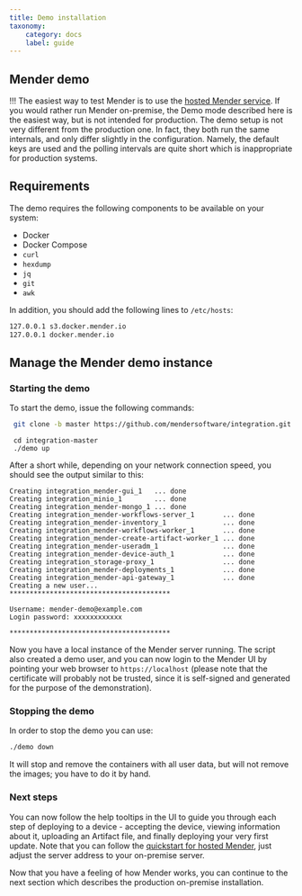 ```yaml
---
title: Demo installation
taxonomy:
    category: docs
    label: guide
---
```


## Mender demo


!!! The easiest way to test Mender is to use the [hosted Mender service](https://mender.io/signup).
If you would rather run Mender on-premise, the Demo mode
described here is the easiest way, but is not intended for production.
The demo setup is not very different from the production one. In fact, they
both run the same internals, and only differ slightly in the configuration.
Namely, the default keys are used and the polling intervals are quite short
which is inappropriate for production systems.

## Requirements

 The demo requires the following components to be available on your system: 
* Docker
* Docker Compose
* `curl`
* `hexdump`
* `jq`
* `git`
* `awk`

 In addition, you should add the following lines to `/etc/hosts`:

```bash
127.0.0.1 s3.docker.mender.io
127.0.0.1 docker.mender.io
```

## Manage the Mender demo instance

### Starting the demo

To start the demo, issue the following commands:
<!--AUTOVERSION: "-b %"/integration "integration-%"/integration -->
```bash
 git clone -b master https://github.com/mendersoftware/integration.git integration-master
```
<!--AUTOVERSION: "integration-%"/integration -->
```
 cd integration-master
 ./demo up
```
After a short while, depending on your network connection speed,
you should see the output similar to this:
```
Creating integration_mender-gui_1   ... done
Creating integration_minio_1        ... done
Creating integration_mender-mongo_1 ... done
Creating integration_mender-workflows-server_1       ... done
Creating integration_mender-inventory_1              ... done
Creating integration_mender-workflows-worker_1       ... done
Creating integration_mender-create-artifact-worker_1 ... done
Creating integration_mender-useradm_1                ... done
Creating integration_mender-device-auth_1            ... done
Creating integration_storage-proxy_1                 ... done
Creating integration_mender-deployments_1            ... done
Creating integration_mender-api-gateway_1            ... done
Creating a new user...
****************************************

Username: mender-demo@example.com
Login password: xxxxxxxxxxxx

****************************************
```
Now you have a local instance of the Mender server running. The
script also created a demo user, and you can now login to the Mender UI by
pointing your web browser to `https://localhost` (please note that the
certificate will probably not be trusted, since it is self-signed and generated
for the purpose of the demonstration).

### Stopping the demo

In order to stop the demo you can use:
```bash
./demo down
```
It will stop and remove the containers with all user data, but will not remove
the images; you have to do it by hand.

### Next steps

You can now follow the help tooltips in the UI to guide you through each step
of deploying to a device - accepting the device, viewing information about it,
uploading an Artifact file, and finally deploying your very first update.
Note that you can follow the [quickstart for hosted Mender](../../get-started/connect-your-raspberry-pi),
just adjust the server address to your on-premise server.

Now that you have a feeling of how Mender works, you can continue to the next
section which describes the production on-premise installation.
